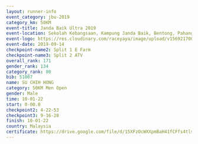 ```yaml
---
layout: runner-info 
event_category: jbu-2019 
category_km: 50KM 
event-title: Janda Baik Ultra 2019
event-location: Sekolah Kebangsaan, Kampung Janda Baik, Bentong, Pahang, Malaysia 
event-logo: https://res.cloudinary.com/raceyaya/image/upload/v1569217009/logo/janda-baik_vch1pc.jpg 
event-date: 2019-09-14 
checkpoint-name2: Split 1 E Farm 
checkpoint-name3: Split 2 ATV 
overall_rank: 171
gender_rank: 134
category_rank: 80
bib: 51007
name: SU CHIH HONG
category: 50KM Men Open
gender: Male
time: 10-01-22
start: 0-00.0
checkpoint2: 4-22-53
checkpoint3: 9-16-28
finish: 10-01-22
country: Malaysia
certificate: https://drive.google.com/file/d/15XFzOcWXXpmBaH41fCFfs4tlsC1eSHn3/view?usp=sharing
---
```

